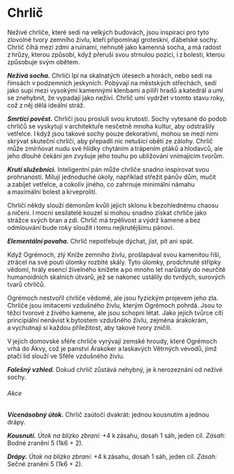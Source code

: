 # Chrlič
  
Neživé chrliče, které sedí na velkých budovách, jsou inspirací pro tyto zlovolné tvory zemního živlu, kteří připomínají groteskní, ďábelské sochy. Chrlič číhá mezi zdmi a ruinami, nehnutě jako kamenná socha, a má radost z hrůzy, kterou způsobí, když přeruší svou strnulou pozici, i z bolesti, kterou způsobuje svým obětem.
  
***Neživá socha.*** Chrliči lpí na skalnatých útesech a horách, nebo sedí na římsách v podzemních jeskyních. Pobývají na městských střechách, sedí jako supi mezi vysokými kamennými klenbami a pilíři hradů a katedrál a umí se znehybnit, že vypadají jako neživí. Chrlič umí vydržet v tomto stavu roky, což z něj dělá ideální stráž.
  
***Smrtící pověst.*** Chrliči jsou proslulí svou krutostí. Sochy vytesané do podob chrličů se vyskytují v architektuře nesčetně mnoha kultur, aby odstrašily vetřelce. I když jsou takové sochy pouze dekorativní, mohou se mezi nimi skrývat skuteční chrliči, aby přepadli nic netušící oběti ze zálohy. Chrlič může zmírňovat nudu své hlídky chytáním a trápením ptáků a hlodavců, ale jeho dlouhé čekání jen zvyšuje jeho touhu po ubližování vnímajícím tvorům.
  
***Krutí služebníci.*** Inteligentní pán může chrliče snadno inspirovat svou prohnaností. Milují jednoduché úkoly, například střežit pánův dům, mučit a zabíjet vetřelce, a cokoliv jiného, co zahrnuje minimální námahu a maximální bolest a krveprolití.
  
Chrliči někdy slouží démonům kvůli jejich sklonu k bezohlednému chaosu a ničení. I mocní sesilatelé kouzel si mohou snadno získat chrliče jako strážce svých bran a zdí. Chrlič má trpělivost a výdrž kamene a bez odmlouvání bude roky sloužit i tomu nejkrutějšímu pánovi.
  
***Elementální povaha.*** Chrlič nepotřebuje dýchat, jíst, pít ani spát.

<Card header="Úlomky Živelného zla">
  
Když Ogrémoch, zlý Kníže zemního živlu, prošlapával svou kamenitou říši, ztrácel na své pouti úlomky rozbité skály. Tyto úlomky, prodchnuté střípky vědomí, hrály esencí živelného knížete a po mnoho let narůstaly do neurčitě humanoidních skalních útvarů, jež se nakonec ustálily do tvrdých, surových tvarů chrličů.
  
Ogrémoch nestvořil chrliče vědomě, ale jsou fyzickým projevem jeho zla. Chrliče jsou imitacemi vzdušného živlu, kterým Ogrémoch pohrdá. Jsou to těžcí tvorové z živého kamene, ale jsou schopni létat. Jako jejich tvůrce cítí principiální nenávist k bytostem vzdušného živlu, zejména árakokrám, a vychutnají si každou příležitost, aby takové tvory zničili.
  
V jejich domovské sféře chrliče vyrývají zemské hroudy, které Ogrémoch vrhá do Ákvy, což je panství Árakoker a laskavých Větrných vévodů, jimž ptačí lid slouží ve Sféře vzdušného živlu.

</Card>

<Monster 
    title="Chrlič"
    subtitle="Střední elementál, chaotické zlo"
    armor-class="15 (přirozená zbroj)"
    hit-points="52 (7k8 + 21)"
    speed="6 sáhů, létání 12 sáhů"
    str="10 (+0)"
    dex="10 (+0)"
    con="10 (+0)"
    int="10 (+0)"
    wis="10 (+0)"
    cha="10 (+0)"
    saving-throws=""
    skills=""
    damage-vulnerabilities=""
    damage-resistances="bodná, drtivá a sečná z nemagických útoků, kromě adamantinových zbraní"
    damage-immunities="jedová"
    condition-immunities="otrávený, únava, zkamenělý"
    senses="vidění ve tmě 12 sáhů, pasivní Vnímání 10"
    languages="terranština"
    challenge="2 (450 ZK)"
    >
   
***Falešný vzhled.*** Dokud chrlič zůstává nehybný, je k nerozeznání od neživé sochy.
  
###### Akce
  
***Vícenásobný útok.*** Chrlič zaútočí dvakrát: jednou kousnutím a jednou drápy.
  
***Kousnutí.*** *Útok na blízko zbraní:* +4 k zásahu, dosah 1 sáh, jeden cíl. *Zásah:* Bodné zranění 5 (1k6 + 2).
  
***Drápy.*** *Útok na blízko zbraní:* +4 k zásahu, dosah 1 sáh, jeden cíl. *Zásah:* Sečné zranění 5 (1k6 + 2).

</Monster>
